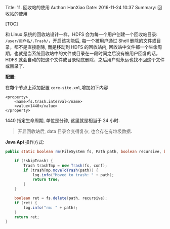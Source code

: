 Title: 11. 回收站的使用
Author: HanXiao
Date: 2016-11-24 10:37
Summary: 回收站的使用

[TOC]

和 Linux 系统的回收站设计一样，HDFS 会为每一个用户创建一个回收站目录: `/user/用户名/.Trash/`，开启该功能后, 每一个被用户通过 Shell 删除的文件或目录，都不是直接删除, 而是移动到 HDFS 的回收站内, 回收站中文件都一个生命周期，也就是当系统回收站中的文件或目录在一段时间之后没有被用户回复的话，HDFS 就会自动的把这个文件或目录彻底删除，之后用户就永远也找不回这个文件或目录了.

**配置:**

在**每**个节点上添加配置 `core-site.xml`,增加如下内容

```
<property>
    <name>fs.trash.interval</name>
    <value>1440</value>
</property>
```

1440 指定生命周期, 单位是分钟, 这里就是相当于 24 小时.

> 开启回收站后, data 目录会变得复杂, 也会存在有垃圾数据.

**Java Api** 操作方式:

```java
public static boolean rm(FileSystem fs, Path path, boolean recursive, boolean skipTrash) throws IOException {

    if (!skipTrash) {
        Trash trashTmp = new Trash(fs, conf);
        if (trashTmp.moveToTrash(path)) {
            log.info("Moved to trash: " + path);
            return true;
        }
    }

    boolean ret = fs.delete(path, recursive);
    if (ret) {
        log.info("rm: " + path);
    }
    return ret;
}
```
